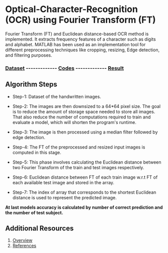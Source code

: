 # Optical-Character-Recognition (OCR) using Fourier Transform (FT)

Fourier Transform (FT) and Euclidean distance-based OCR method is implemented. It extracts frequency features of a character such as digits and alphabet. MATLAB has been used as an implementation tool for different preprocessing techniques like cropping, resizing, Edge detection, and filtering purposes.


### [Dataset](https://github.com/Lakshay-Bansal/Optical-Character-Recognition-OCR-using-Fourier-Transform/tree/main/Dataset)     -------------                                 [Codes](https://github.com/Lakshay-Bansal/Optical-Character-Recognition-OCR-using-Fourier-Transform/tree/main/Codes)     -------------                                       [Result](https://github.com/Lakshay-Bansal/Optical-Character-Recognition-OCR-using-Fourier-Transform/tree/main/Result)


## Algorithm Steps

* Step-1: Dataset of the handwritten images.

* Step-2: The images are then downsized to a 64*64 pixel size. The goal is to reduce the amount of storage space needed to store all images. That also reduce the number of computations required to train and evaluate a model, which will shorten the program's runtime.

* Step-3: The image is then processed using a median filter followed by edge detection.

* Step-4: The FT of the preprocessed and resized input images is computed in this stage.

* Step-5: This phase involves calculating the Euclidean distance between two Fourier Transform of the train and test images respectively.

* Step-6: Euclidean distance between FT of each train image w.r.t FT of each available test image and stored in the array.

* Step-7: The index of array that corresponds to the shortest Euclidean distance is used to represent the predicted image.

**At last models accuracy is calculated by number of correct prediction and the number of test subject.**




## Additional Resources

1. [Overview](https://github.com/Lakshay-Bansal/Optical-Character-Recognition-OCR-using-Fourier-Transform/wiki)
2. [References](https://github.com/Lakshay-Bansal/Optical-Character-Recognition-OCR-using-Fourier-Transform/wiki/References)

